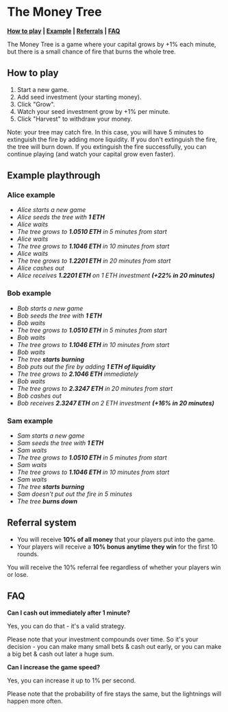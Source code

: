 # The Money Tree

**[How to play](#how-to-play) | [Example](#example-playthrough) | [Referrals](#referral-system) | [FAQ](#faq)**

The Money Tree is a game where your capital grows by +1% each minute, but there is a small chance of fire that burns the whole tree.

## How to play

1. Start a new game.
1. Add seed investment (your starting money).
1. Click "Grow".
1. Watch your seed investment grow by +1% per minute.
1. Click "Harvest" to withdraw your money.

Note: your tree may catch fire. In this case, you will have 5 minutes to extinguish the fire by adding more liquidity. If you don't extinguish the fire, the tree will burn down. If you extinguish the fire successfully, you can continue playing (and watch your capital grow even faster).

## Example playthrough

### Alice example

* *Alice starts a new game*
* *Alice seeds the tree with **1 ETH***
* *Alice waits*
* *The tree grows to **1.0510 ETH** in 5 minutes from start*
* *Alice waits*
* *The tree grows to **1.1046 ETH** in 10 minutes from start*
* *Alice waits*
* *The tree grows to **1.2201 ETH** in 20 minutes from start*
* *Alice cashes out*
* *Alice receives **1.2201 ETH** on 1 ETH investment **(+22% in 20 minutes)***

### Bob example

* *Bob starts a new game*
* *Bob seeds the tree with **1 ETH***
* *Bob waits*
* *The tree grows to **1.0510 ETH** in 5 minutes from start*
* *Bob waits*
* *The tree grows to **1.1046 ETH** in 10 minutes from start*
* *Bob waits*
* *The tree **starts burning***
* *Bob puts out the fire by adding **1 ETH of liquidity***
* *The tree grows to **2.1046 ETH** immediately*
* *Bob waits*
* *The tree grows to **2.3247 ETH** in 20 minutes from start*
* *Bob cashes out*
* *Bob receives **2.3247 ETH** on 2 ETH investment **(+16% in 20 minutes)***

### Sam example

* *Sam starts a new game*
* *Sam seeds the tree with **1 ETH***
* *Sam waits*
* *The tree grows to **1.0510 ETH** in 5 minutes from start*
* *Sam waits*
* *The tree grows to **1.1046 ETH** in 10 minutes from start*
* *Sam waits*
* *The tree **starts burning***
* *Sam doesn't put out the fire in 5 minutes*
* *The tree **burns down***

## Referral system

* You will receive **10% of all money** that your players put into the game.
* Your players will receive a **10% bonus anytime they win** for the first 10 rounds.

You will receive the 10% referral fee regardless of whether your players win or lose.

## FAQ

**Can I cash out immediately after 1 minute?**

Yes, you can do that - it's a valid strategy.

Please note that your investment compounds over time. So it's your decision - you can make many small bets & cash out early, or you can make a big bet & cash out later a huge sum.

**Can I increase the game speed?**

Yes, you can increase it up to 1% per second.

Please note that the probability of fire stays the same, but the lightnings will happen more often.
